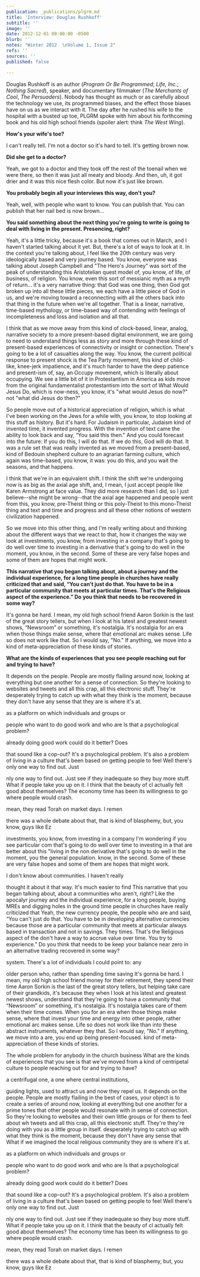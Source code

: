 ```yaml
---
publication: _publications/plgrm.md
title: 'Interview: Douglas Rushkoff'
subtitle: ''
image: ''
date: 2012-12-01 00:00:00 -0500
blurb: ''
notes: "Winter 2012  \nVolume 1, Issue 2"
refs: ''
sources: ''
published: false

---
```

Douglas Rushkoff is an author (_Program Or Be Programmed_; _Life, Inc._; _Nothing Sacred_), speaker, and documentary filmmaker (_The Merchants of Cool_, _The Persuaders_). Nobody has thought as much or as carefully about the technology we use, its programmed biases, and the effect those biases have on us as we interact with it. The day after he rushed his wife to the hospital with a busted up toe, PLGRM spoke with him about his forthcoming book and his old high school friends (spoiler alert: think _The West Wing_).

**How's your wife's toe?**

I can't really tell. I'm not a doctor so it's hard to tell. It's getting brown now.

**Did she get to a doctor?**

Yeah, we got to a doctor and they took off the rest of the toenail when we were there, so then it was just all meaty and bloody. And then, uh, it got drier and it was this nice flesh color. But now it's just like brown.

**You probably begin all your interviews this way, don't you?**

Yeah, well, with people who want to know. You can publish that. You can publish that her nail bed is now brown...

**You said something about the next thing you're going to write is going to deal with living in the present. Presencing, right?**

Yeah, it's a little tricky, because it's a book that comes out in March, and I haven't started talking about it yet. But, there's a lot of ways to look at it. In the context you're talking about, I feel like the 20th century was very ideologically based and very journey based. You know, everyone was talking about Joseph Campbell and "The Hero's Journey" was sort of the peak of understanding this Aristotelian quest model of, you know, of life, of business, of religion. You know, even this sort of messianic myth as a myth of return... it's a very narrative thing: that God was one thing, then God got broken up into all these little pieces, we each have a little piece of God in us, and we're moving toward a reconnecting with all the others back into that thing in the future when we're all together. That is a linear, narrative, time-based mythology, or time-based way of contending with feelings of incompleteness and loss and isolation and all that.

I think that as we move away from this kind of clock-based, linear, analog, narrative society to a more present-based digital environment, we are going to need to understand things less as story and more through these kind of present-based experiences of connectivity or insight or connection. There's going to be a lot of casualties along the way. You know, the current political response to present shock is the Tea Party movement, this kind of child-like, knee-jerk impatience, and it's much harder to have the deep patience and present-ism of, say, an Occupy movement, which is literally about occupying. We see a little bit of it in Protestantism in America as kids move from the original fundamentalist protestantism into the sort of What Would Jesus Do, which is now-ness, you know, it's "what would Jesus do now?" not "what did Jesus do then?"

So people move out of a historical appreciation of religion, which is what I've been working on the Jews for a while with, you know, to stop looking at this stuff as history. But it's hard. For Judaism in particular, Judaism kind of invented time, it invented progress. With the invention of text came the ability to look back and say, “You said this then." And you could forecast into the future: If you do this, I will do that. If we do this, God will do that. It was a rule set that was really invented as we moved from a present-based, kind of Bedouin shepherd culture to an agrarian farming culture, which again was time-based, you know, it was: you do this, and you wait the seasons, and that happens.

I think that we're in an equivalent shift. I think the shift we're undergoing now is as big as the axial age shift, and, I mean, I just accept people like Karen Armstrong at face value. They did more research than I did, so I just believe--she might be wrong--that the axial age happened and people went from this, you know, pre-Theist thing or this poly-Theist to this mono-Theist thing and text and time and progress and all these other notions of western civilization happened.

So we move into this other thing, and I'm really writing about and thinking about the different ways that we react to that, how it changes the way we look at investments, you know, from investing in a company that's going to do well over time to investing in a derivative that's going to do well in the moment, you know, in the second. Some of these are very false hopes and some of them are hopes that might work. 

**This narrative that you began talking about, about a journey and the individual experience, for a long time people in churches have really criticized that and said, “You can't just do that. You have to be in a particular community that meets at particular times. That's the Religious aspect of the experience.” Do you think that needs to be recovered in some way?** 

It's gonna be hard. I mean, my old high school friend Aaron Sorkin is the last of the great story tellers, but when I look at his latest and greatest newest shows, “Newsroom” or something, it's nostalgia. It's nostalgia for an era when those things make sense, where that emotional arc makes sense. Life so does not work like that. So I would say, "No." If anything, we move into a kind of meta-appreciation of these kinds of stories. 

**What are the kinds of experiences that you see people reaching out for and trying to have?** 

It depends on the people. People are mostly flailing around now, looking at everything but one another for a sense of connection. So they're looking to websites and tweets and all this crap, all this electronic stuff. They're desperately trying to catch up with what they think is the moment, because they don't have any sense that they are is where it's at. 

as a platform on which individuals and groups or 

people who want to do good work and who are Is that a psychological problem? 

already doing good work could do it better? Does 

that sound like a cop-out? It's a psychological problem. It's also a problem of living in a culture that's been based on getting people to feel Well there's only one way to find out. Just 

nly one way to find out. Just see if they inadequate so they buy more stuff. What if people take you up on it. I think that the beauty of cl actually felt good about themselves? The economy time has been its willingness to go where people would crash. 

mean, they read Torah on market days. I remen 

there was a whole debate about that, that is kind of blasphemy, but, you know, guys like Ez

investments, you know, from investing in a company I'm wondering if you see particular com that's going to do well over time to investing in a that are better about this "living in the non derivative that's going to do well in the moment, you the general population. know, in the second. Some of these are very false hopes and some of them are hopes that might work. 

I don't know about communities. I haven't really 

thought it about it that way. It's much easier to find This narrative that you began talking about, about a communities who aren't, right? Like the apocalyr journey and the individual experience, for a long people, buying MREs and digging holes in the ground time people in churches have really criticized that Yeah, the new currency people, the people who are and said, “You can't just do that. You have to be in developing alternative currencies because those are a particular community that meets at particular always based in transaction and not in savings. They times. That's the Religious aspect of the don't have a way to accrue value over time. You try to experience.” Do you think that needs to be keep your balance near zero in an alternative trading recovered in some way? 

system. There's a lot of individuals I could point to: any 

older person who, rather than spending time saving It's gonna be hard. I mean, my old high school friend money for their retirement, they spend their time Aaron Sorkin is the last of the great story tellers, but helping take care of their grandkids, it's because they when I look at his latest and greatest newest shows, understand that they're going to have a community that “Newsroom” or something, it's nostalgia. It's nostalgia takes care of them when their time comes. When you for an era when those things make sense, where that invest your time and energy into other people, rather emotional arc makes sense. Life so does not work like than into these abstract instruments, whatever they that. So I would say, "No." If anything, we move into a are, you end up being present-focused. kind of meta-appreciation of these kinds of stories. 

The whole problem for anybody in the church business What are the kinds of experiences that you see is that we've moved from a kind of centripetal culture to people reaching out for and trying to have? 

a centrifugal one, a one where central institutions, 

guiding lights, used to attract us and now they repel us. It depends on the people. People are mostly flailing in the best of cases, your object is to create a series of around now, looking at everything but one another for a prime tones that other people would resonate with in sense of connection. So they're looking to websites and their own little groups or for them to feel about wh tweets and all this crap, all this electronic stuff. They're they're doing with you as a little group in itself. desperately trying to catch up with what they think is the moment, because they don't have any sense that What if we imagined the local religious community they are is where it's at. 

as a platform on which individuals and groups or 

people who want to do good work and who are Is that a psychological problem? 

already doing good work could do it better? Does 

that sound like a cop-out? It's a psychological problem. It's also a problem of living in a culture that's been based on getting people to feel Well there's only one way to find out. Just 

nly one way to find out. Just see if they inadequate so they buy more stuff. What if people take you up on it. I think that the beauty of cl actually felt good about themselves? The economy time has been its willingness to go where people would crash. 

mean, they read Torah on market days. I remen 

there was a whole debate about that, that is kind of blasphemy, but, you know, guys like Ez